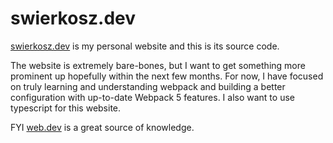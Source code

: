 # swierkosz.dev

[swierkosz.dev](https://swierkosz.dev) is my personal website and this is its source code.

The website is extremely bare-bones, but I want to get something more prominent up hopefully within
the next few months. For now, I have focused on truly learning and understanding webpack and
building a better configuration with up-to-date Webpack 5 features. I also want to use typescript
for this website.

FYI [web.dev](https://web.dev/) is a great source of knowledge.

